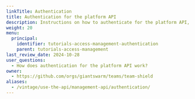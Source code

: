 ```yaml
---
linkTitle: Authentication
title: Authentication for the platform API
description: Instructions on how to authenticate for the platform API, both as a user and in an automation context. We also provide some technical background information and requirements for new customers.
weight: 20
menu:
  principal:
    identifier: tutorials-access-management-authentication
    parent: tutorials-access-management
last_review_date: 2024-10-28
user_questions:
  - How does authentication for the platform API work?
owner:
  - https://github.com/orgs/giantswarm/teams/team-shield
aliases:
  - /vintage/use-the-api/management-api/authentication/
---
```

